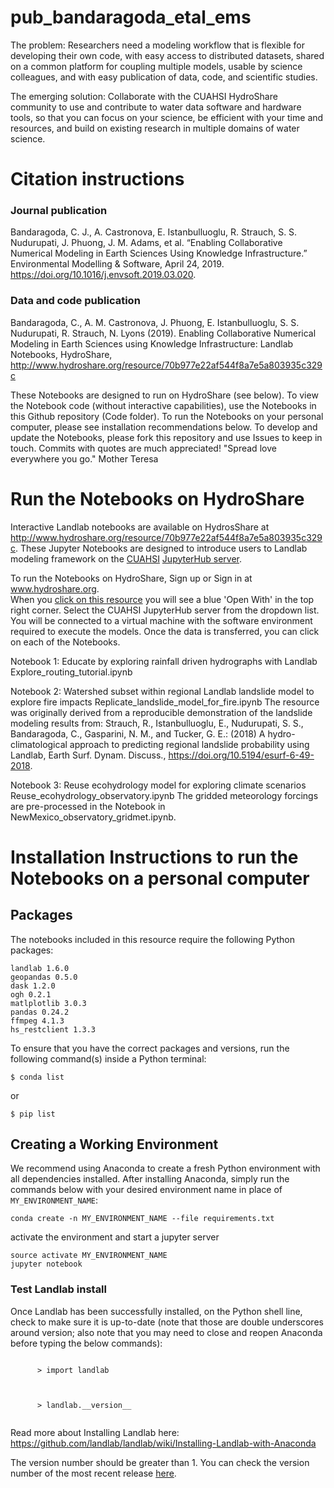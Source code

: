 # pub_bandaragoda_etal_ems
The problem: Researchers need a modeling workflow that is flexible for developing their own code, with easy access to distributed datasets, shared on a common platform for coupling multiple models, usable by science colleagues, and with easy publication of data, code, and scientific studies.

The emerging solution: Collaborate with the CUAHSI HydroShare community to use and contribute to water data software and hardware tools, so that you can focus on your science, be efficient with your time and resources, and build on existing research in multiple domains of water science.

# Citation instructions
### Journal publication
Bandaragoda, C. J., A. Castronova, E. Istanbulluoglu, R. Strauch, S. S. Nudurupati, J. Phuong, J. M. Adams, et al. “Enabling Collaborative Numerical Modeling in Earth Sciences Using Knowledge Infrastructure.” Environmental Modelling & Software, April 24, 2019. https://doi.org/10.1016/j.envsoft.2019.03.020.

### Data and code publication
Bandaragoda, C., A. M. Castronova, J. Phuong, E. Istanbulluoglu, S. S. Nudurupati, R. Strauch, N. Lyons (2019). Enabling Collaborative Numerical Modeling in Earth Sciences using Knowledge Infrastructure: Landlab Notebooks, HydroShare, http://www.hydroshare.org/resource/70b977e22af544f8a7e5a803935c329c

These Notebooks are designed to run on HydroShare (see below). To view the Notebook code (without interactive capabilities), use the Notebooks in this Github repository (Code folder).  To run the Notebooks on your personal computer, please see installation recommendations below.   To develop and update the Notebooks, please fork this repository and use Issues to keep in touch. Commits with quotes are much appreciated! "Spread love everywhere you go." Mother Teresa

# Run the Notebooks on HydroShare
Interactive Landlab notebooks are available on HydrosShare at http://www.hydroshare.org/resource/70b977e22af544f8a7e5a803935c329c. These Jupyter Notebooks are designed to introduce users to Landlab modeling framework on the [CUAHSI](www.cuahsi.org) [JupyterHub server](https://jupyter.cuahsi.org).  

To run the Notebooks on HydroShare, Sign up or Sign in at www.hydroshare.org.   
When you [click on this resource](http://www.hydroshare.org/resource/70b977e22af544f8a7e5a803935c329c) you will see a blue 'Open With' in the top right corner.  Select the CUAHSI JupyterHub server from the dropdown list. You will be connected to a virtual machine with the software environment required to execute the models.  Once the data is transferred, you can click on each of the Notebooks. 

Notebook 1: Educate by exploring rainfall driven hydrographs with Landlab
Explore_routing_tutorial.ipynb

Notebook 2: Watershed subset within regional Landlab landslide model to explore fire impacts
Replicate_landslide_model_for_fire.ipynb
The resource was originally derived from a reproducible demonstration of the landslide modeling results from: Strauch, R., Istanbulluoglu, E., Nudurupati, S. S., Bandaragoda, C., Gasparini, N. M., and Tucker, G. E.: (2018) A hydro-climatological approach to predicting regional landslide probability using Landlab, Earth Surf. Dynam. Discuss., https://doi.org/10.5194/esurf-6-49-2018.

Notebook 3: Reuse ecohydrology model for exploring climate scenarios
Reuse_ecohydrology_observatory.ipynb
The gridded meteorology forcings are pre-processed in the Notebook in NewMexico_observatory_gridmet.ipynb.

# Installation Instructions to run the Notebooks on a personal computer


## Packages

The notebooks included in this resource require the following Python packages:

```
landlab 1.6.0
geopandas 0.5.0
dask 1.2.0
ogh 0.2.1
matlplotlib 3.0.3
pandas 0.24.2
ffmpeg 4.1.3
hs_restclient 1.3.3
```

To ensure that you have the correct packages and versions, run the following command(s) inside a Python terminal:

```
$ conda list
```

or 

```
$ pip list
```

## Creating a Working Environment

We recommend using Anaconda to create a fresh Python environment with all dependencies installed. After installing Anaconda, simply run the commands below with your desired environment name in place of `MY_ENVIRONMENT_NAME`:

```
conda create -n MY_ENVIRONMENT_NAME --file requirements.txt
```

activate the environment and start a jupyter server

```
source activate MY_ENVIRONMENT_NAME
jupyter notebook
```


  <h3>Test Landlab install</h3>
<p> Once Landlab has been successfully installed, on the
    Python shell line, check to make sure it is up-to-date (note that those are
    double underscores around version; also note that you may need to close and
    reopen Anaconda before typing the below commands):
  </p>

  <p>
    <code>
      > import landlab
    </code>
  </p>
  <p>
    <code>
      > landlab.__version__
    </code>
  </p>
  
Read more about Installing Landlab here:
https://github.com/landlab/landlab/wiki/Installing-Landlab-with-Anaconda

   <p>
     The version number should be greater than 1. You can check the version number of the most recent release <a href= "https://github.com/landlab/landlab/releases">here</a>.
   </p>
